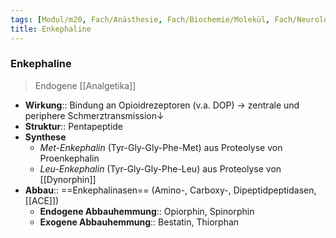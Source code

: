 ```yaml
---
tags: [Modul/m20, Fach/Anästhesie, Fach/Biochemie/Molekül, Fach/Neurologie, Fach/Physiologie]
title: Enkephaline
---
```

### Enkephaline
> Endogene [[Analgetika]]
- **Wirkung**:: Bindung an Opioidrezeptoren (v.a. DOP) → zentrale und periphere Schmerztransmission↓ 
- **Struktur**:: Pentapeptide
- **Synthese**
	- *Met-Enkephalin* (Tyr-Gly-Gly-Phe-Met) aus Proteolyse von Proenkephalin
	- *Leu-Enkephalin* (Tyr-Gly-Gly-Phe-Leu) aus Proteolyse von [[Dynorphin]]
- **Abbau**:: ==Enkephalinasen== (Amino-, Carboxy-, Dipeptidpeptidasen, [[ACE]])
	- **Endogene Abbauhemmung**:: Opiorphin, Spinorphin
	- **Exogene Abbauhemmung**:: Bestatin, Thiorphan

